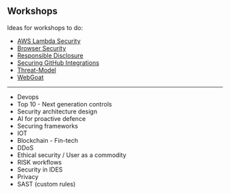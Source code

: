 ## Workshops

Ideas for workshops to do:

- [AWS Lambda Security](AWS-Lambda-Security.md)
- [Browser Security](Browser-security.md)
- [Responsible Disclosure](Responsible-disclosure.md)
- [Securing GitHub Integrations](Securing-GitHub-Integrations.md)
- [Threat-Model](Threat-Model.md)
- [WebGoat](WebGoat.md)

----

- Devops
- Top 10 - Next generation controls
- Security architecture design
- AI for proactive defence
- Securing frameworks
- IOT
- Blockchain - Fin-tech
- DDoS
- Ethical security / User as a commodity
- RISK workflows
- Security in IDES
- Privacy
- SAST (custom rules)
